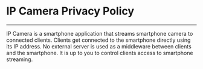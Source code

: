 # IP Camera Privacy Policy
-----------------------------------------

IP Camera is a smartphone application that streams smartphone camera to connected clients. Clients get connected to the smartphone directly using its IP address. No external server is used as a middleware between clients and the smartphone.
It is up to you to control clients access to smartphone streaming.